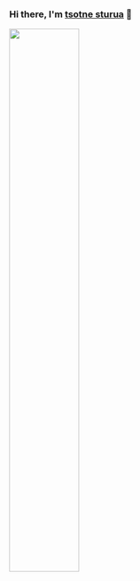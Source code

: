 ###  Hi there, I'm [tsotne sturua](https://www.linkedin.com/in/tsotne-sturua-563979199/) 👋



<img align="left"  width="50%" src="https://github-readme-stats.vercel.app/api/top-langs/?username=Sturua-tsotne&layout=compact&theme=tokyonight"  />
